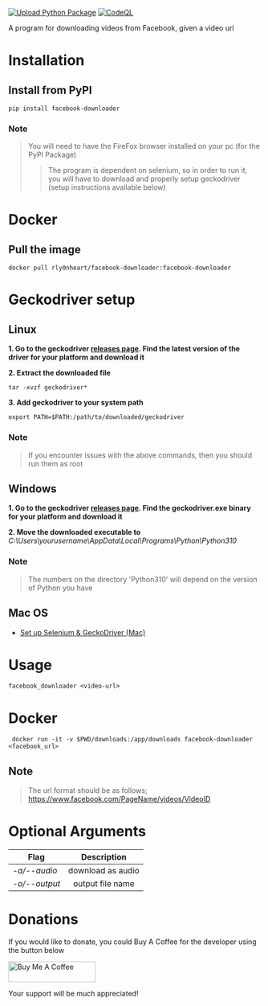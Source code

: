 [![Upload Python Package](https://github.com/rly0nheart/facebook-downloader/actions/workflows/python-publish.yml/badge.svg)](https://github.com/rly0nheart/facebook-downloader/actions/workflows/python-publish.yml)
[![CodeQL](https://github.com/rly0nheart/facebook-downloader/actions/workflows/codeql.yml/badge.svg)](https://github.com/rly0nheart/facebook-downloader/actions/workflows/codeql.yml)

A program for downloading videos from Facebook, given a video url

# Installation
## Install from PyPI
```
pip install facebook-downloader
```

### Note
> You will need to have the FireFox browser installed on your pc (for the PyPI Package)
>> The program is dependent on selenium, so in order to run it, you will have to download and properly setup geckodriver (setup instructions available below)

# Docker
## Pull the image
```
docker pull rly0nheart/facebook-downloader:facebook-downloader
```
# Geckodriver setup
## Linux
**1. Go to the geckodriver [releases page](https://github.com/mozilla/geckodriver/releases/). Find the latest version of the driver for your platform and download it**

**2. Extract the downloaded file**
```
tar -xvzf geckodriver*
```
**3. Add geckodriver to your system path**
```
export PATH=$PATH:/path/to/downloaded/geckodriver
```

### Note
> If you encounter issues with the above commands, then you should run them as root


## Windows
**1. Go to the geckodriver [releases page](https://github.com/mozilla/geckodriver/releases/). Find the geckodriver.exe binary for your platform and download it**

**2. Move the downloaded executable to** *C:\Users\yourusername\AppData\Local\Programs\Python\Python310*

### Note
> The numbers on the directory 'Python310' will depend on the version of Python you have

## Mac OS
* [Set up Selenium & GeckoDriver (Mac)](https://medium.com/dropout-analytics/selenium-and-geckodriver-on-mac-b411dbfe61bc)


# Usage
```
facebook_downloader <video-url>
```

# Docker
```
 docker run -it -v $PWD/downloads:/app/downloads facebook-downloader <facebook_url>
```
## Note
> The url format should be as follows; https://www.facebook.com/PageName/videos/VideoID


# Optional Arguments
| Flag | Description |
|---------|:-----------:|
| *-a/--audio* | download as audio |
| *-o/--output* | output file name |

# Donations
If you would like to donate, you could Buy A Coffee for the developer using the button below

<a href="https://www.buymeacoffee.com/189381184" target="_blank"><img src="https://cdn.buymeacoffee.com/buttons/default-orange.png" alt="Buy Me A Coffee" height="41" width="174"></a>

Your support will be much appreciated!
